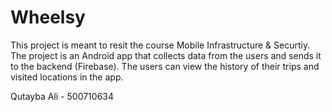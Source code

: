 # Wheelsy

This project is meant to resit the course Mobile Infrastructure & Securtiy.
The project is an Android app that collects data from the users and sends it to the backend (Firebase). The users can view the history of their trips and visited locations in the app.


Qutayba Ali - 500710634
